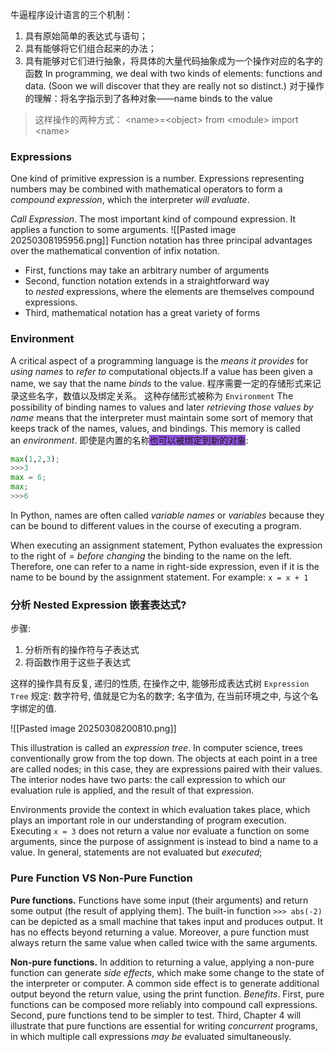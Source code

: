 牛逼程序设计语言的三个机制：
1. 具有原始简单的表达式与语句；
2. 具有能够将它们组合起来的办法；
3. 具有能够对它们进行抽象，将具体的大量代码抽象成为一个操作对应的名字的函数
In programming, we deal with two kinds of elements: functions and data. (Soon we will discover that they are really not so distinct.)
对于操作的理解：将名字指示到了各种对象——name binds to the value
>这样操作的两种方式：
>\<name>=\<object>
>from \<module> import \<name>

### Expressions

One kind of primitive expression is a number.
Expressions representing numbers may be combined with mathematical operators to form a *compound expression*, which the interpreter *will evaluate*.

*Call Expression*.
The most important kind of compound expression. It applies a function to some arguments.
![[Pasted image 20250308195956.png]]
Function notation has three principal advantages over the mathematical convention of infix notation.
- First, functions may take an arbitrary number of arguments
- Second, function notation extends in a straightforward way to _nested_ expressions, where the elements are themselves compound expressions.
- Third, mathematical notation has a great variety of forms
### Environment

A critical aspect of a programming language is the *means it provides* for *using names* to *refer to* computational objects.If a value has been given a name, we say that the name _binds_ to the value.
程序需要一定的存储形式来记录这些名字，数值以及绑定关系。
这种存储形式被称为 `Environment`
The possibility of binding names to values and later *retrieving those values by name* means that the interpreter must maintain some sort of memory that keeps track of the names, values, and bindings. This memory is called an _environment_.
即使是内置的名称<span style="background:#9254de">也可以被绑定到新的对象</span>:
```python
max(1,2,3);
>>>3
max = 6;
max;
>>>6
```

In Python, names are often called _variable names_ or _variables_ because they can be bound to different values in the course of executing a program.

When executing an assignment statement, Python evaluates the expression to the right of = *before changing* the binding to the name on the left. Therefore, one can refer to a name in right-side expression, even if it is the name to be bound by the assignment statement. For example:  `x = x + 1`
### 分析 Nested Expression 嵌套表达式?

步骤:
1. 分析所有的操作符与子表达式
2. 将函数作用于这些子表达式

这样的操作具有反复, 递归的性质, 在操作之中, 能够形成表达式树 `Expression Tree`
规定:
	数字符号, 值就是它为名的数字;
	名字值为, 在当前环境之中, 与这个名字绑定的值.

![[Pasted image 20250308200810.png]]

This illustration is called an _expression tree_. In computer science, trees conventionally grow from the top down. The objects at each point in a tree are called nodes; in this case, they are expressions paired with their values.
The interior nodes have two parts: the call expression to which our evaluation rule is applied, and the result of that expression.

Environments provide the context in which evaluation takes place, which plays an important role in our understanding of program execution.
Executing `x = 3` does not return a value nor evaluate a function on some arguments, since the purpose of assignment is instead to bind a name to a value. In general, statements are not evaluated but _executed_;
### Pure Function VS Non-Pure Function

**Pure functions.** Functions have some input (their arguments) and return some output (the result of applying them). The built-in function
`>>> abs(-2)`
can be depicted as a small machine that takes input and produces output. It has no effects beyond returning a value. Moreover, a pure function must always return the same value when called twice with the same arguments.

**Non-pure functions.** In addition to returning a value, applying a non-pure function can generate _side effects_, which make some change to the state of the interpreter or computer. A common side effect is to generate additional output beyond the return value, using the print function.
*Benefits*.
First, pure functions can be composed more reliably into compound call expressions.
Second, pure functions tend to be simpler to test.
Third, Chapter 4 will illustrate that pure functions are essential for writing _concurrent_ programs, in which multiple call expressions *may be* evaluated simultaneously.






